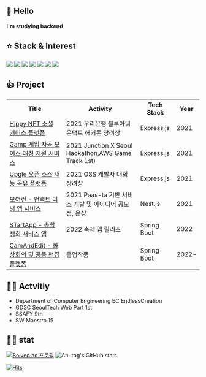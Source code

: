 ##  👋 Hello
**I'm studying backend** 

## ⭐️ Stack & Interest
<div>
<img src="https://img.shields.io/badge/javascript-F7DF1E?style=for-the-badge&logo=javascript&logoColor=white">
<img src="https://img.shields.io/badge/nestjs-E0234E?style=for-the-badge&logo=nestjs&logoColor=white">
<img src="https://img.shields.io/badge/springboot-6DB33F?style=for-the-badge&logo=springboot&logoColor=white">
<img src="https://img.shields.io/badge/docker-2496ED?style=for-the-badge&logo=docker&logoColor=white">
<img src="https://img.shields.io/badge/MySQL-4479A1?style=for-the-badge&logo=MySQL&logoColor=white">
<img src="https://img.shields.io/badge/redis-DC382D?style=for-the-badge&logo=redis&logoColor=white">
<img src="https://img.shields.io/badge/elasticsearch-005571?style=for-the-badge&logo=elasticsearch&logoColor=white">
</div>

## 👍 Project
<table>
  <tr>
    <th>Title</th>
    <th>Activity</th>
    <th>Tech Stack</th>
    <th>Year</th>
  </tr>
  <tr>
    <td><a href="https://github.com/woori-hippy/hippy_back" target="_blank">Hippy NFT 소셜 커머스 플랫폼</a></td>
    <td>2021 우리은행 블루아워 온택트 해커톤 장려상</td>
    <td>Express.js</td>
    <td>2021</td>
  </tr>
  <tr>
    <td><a href="https://github.com/junction-hippy/junction_hippy_back" target="_blank">Gamp 게임 자동 보이스 매칭 지원 서비스</a></td>
    <td>2021 Junction X Seoul Hackathon,AWS Game Track 1st)</td>
    <td>Express.js</td>
    <td>2021</td>
  </tr>
  <tr>
    <td><a href="https://github.com/Jandy-SeoulTech/Jandy_Web_Back">Upgle 오픈 소스 재능 공유 플랫폼</a></td>
    <td>2021 OSS 개발자 대회 장려상</td>
    <td>Express.js</td>
    <td>2021</td>
  </tr>
  <tr>
    <td><a href="https://github.com/MoyeoRun/MoyeoRun_Back">모여런 - 언택트 러닝 앱 서비스 </a></td>
    <td>2021 Paas-ta 기반 서비스 개발 및 아이디어 공모전, 은상</td>
    <td>Nest.js</td>
    <td>2021</td>
  </tr>
  <tr>
    <td><a href="https://github.com/InHyeok-J/STartApp-Back">STartApp -  총학생회 서비스 앱</a></td>
    <td>2022 축제 앱 릴리즈</td>
    <td>Spring Boot</td>
    <td>2022</td>
  </tr>
  <tr>
    <td><a href="https://github.com/TeamDiligence/CamAndEdit_Api">CamAndEdit - 화상회의 및 공동 편집 플랫폼</a></td>
    <td>졸업작품</td>
    <td>Spring Boot</td>
    <td>2022~</td>
  </tr>
</table>

## 🏃‍♀️ Actvitiy
- Department of Computer Engineering EC EndlessCreation
- GDSC SeoulTech Web Part 1st
- SSAFY 9th
- SW Maestro 15

## 🏋🏻 stat
[![Solved.ac
프로필](http://mazassumnida.wtf/api/v2/generate_badge?boj=benchpress)](https://solved.ac/benchpress)
![Anurag's GitHub stats](https://github-readme-stats.vercel.app/api?username=InHyeok-J&show_icons=true&theme=radical)


[![Hits](https://hits.seeyoufarm.com/api/count/incr/badge.svg?url=https%3A%2F%2Fgithub.com%2FInHyeok-J&count_bg=%239BAC90&title_bg=%23555555&icon=&icon_color=%23E7E7E7&title=hits&edge_flat=false)](https://hits.seeyoufarm.com)
